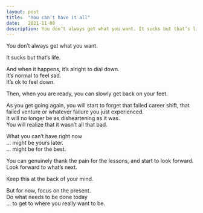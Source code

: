 ```yaml
---
layout: post
title:  "You can’t have it all"
date:   2021-11-08
description: You don’t always get what you want. It sucks but that’s life. And when it happens, it’s alright to dial down. It’s normal to feel sad.It’s ok to feel down. Then, when you are ready, you can slowly get back on your feet. As you get going again, you will start to forget that failed...
---
```


You don’t always get what you want.

It sucks but that’s life.

And when it happens, it’s alright to dial down.<br>
It’s normal to feel sad.<br>
It’s ok to feel down.

Then, when you are ready, you can slowly get back on your feet.

As you get going again, you will start to forget that failed career shift, that failed venture or whatever failure you just experienced.<br>
It will no longer be as disheartening as it was.<br>
You will realize that it wasn’t all that bad.

What you can’t have right now<br>
… might be yours later.<br>
… might be for the best.

You can genuinely thank the pain for the lessons, and start to look forward.<br>
Look forward to what’s next.

Keep this at the back of your mind.

But for now, focus on the present.<br>
Do what needs to be done today<br>
… to get to where you really want to be.